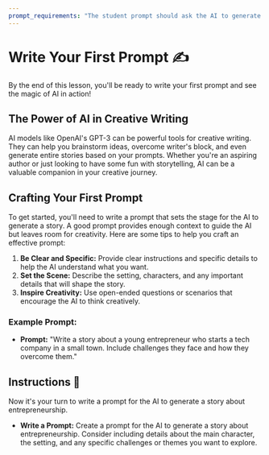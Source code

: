 ```yaml
---
prompt_requirements: "The student prompt should ask the AI to generate a story about entrepreneurship. The prompt should include details about the main character, the setting, and any specific challenges or themes the student wants to explore."
---
```


# Write Your First Prompt ✍️
By the end of this lesson, you'll be ready to write your first prompt and see the magic of AI in action!

## The Power of AI in Creative Writing

AI models like OpenAI's GPT-3 can be powerful tools for creative writing. They can help you brainstorm ideas, overcome writer's block, and even generate entire stories based on your prompts. Whether you're an aspiring author or just looking to have some fun with storytelling, AI can be a valuable companion in your creative journey.

## Crafting Your First Prompt

To get started, you'll need to write a prompt that sets the stage for the AI to generate a story. A good prompt provides enough context to guide the AI but leaves room for creativity. Here are some tips to help you craft an effective prompt:

1. **Be Clear and Specific:** Provide clear instructions and specific details to help the AI understand what you want.
2. **Set the Scene:** Describe the setting, characters, and any important details that will shape the story.
3. **Inspire Creativity:** Use open-ended questions or scenarios that encourage the AI to think creatively.

### Example Prompt:
- **Prompt:** "Write a story about a young entrepreneur who starts a tech company in a small town. Include challenges they face and how they overcome them."

## Instructions 📌

Now it's your turn to write a prompt for the AI to generate a story about entrepreneurship. 

- **Write a Prompt:** Create a prompt for the AI to generate a story about entrepreneurship. Consider including details about the main character, the setting, and any specific challenges or themes you want to explore.

